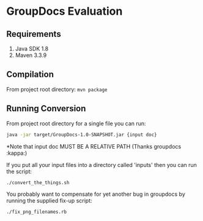# GroupDocs Evaluation

## Requirements
1.  Java SDK 1.8
2.  Maven 3.3.9

## Compilation
From project root directory: `mvn package`

## Running Conversion
From project root directory for a single file you can run:

```bash
java -jar target/GroupDocs-1.0-SNAPSHOT.jar {input doc}
```

\*Note that input doc MUST BE A RELATIVE PATH (Thanks groupdocs :kappa:)

If you put all your input files into a directory called 'inputs' then you can run the script:

```bash
./convert_the_things.sh
```

You probably want to compensate for yet another bug in groupdocs by running the supplied fix-up script:

```bash
./fix_png_filenames.rb
```
